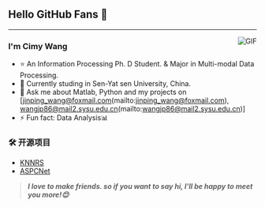 ## Hello GitHub Fans 👋
---
<img align="right" alt="GIF" src="https://raw.githubusercontent.com/JoeyBling/JoeyBling/master/pic/pusheencode.gif" />

### I'm Cimy Wang

- ⭐️ An Information Processing Ph. D Student. & Major in Multi-modal Data Processing.
- 🌱 Currently studing in Sen-Yat sen University, China.
- 💬 Ask me about Matlab, Python and my projects on [jinping_wang@foxmail.com(mailto:jinping_wang@foxmail.com), wangjp86@mail2.sysu.edu.cn(mailto:wangjp86@mail2.sysu.edu.cn)]
- ⚡ Fun fact: Data Analysis📊

### 🛠 开源项目 
- [KNNRS](https://github.com/Cimy-wang/KNN-based-Representation-of-Superpixels-for-hyperspectral-image-classification)
- [ASPCNet](https://github.com/Cimy-wang/Adaptive-Spatial-Pattern-Capsule-Public)


> ***I love to make friends. so if you want to say hi, I'll be happy to meet you more!😊***
